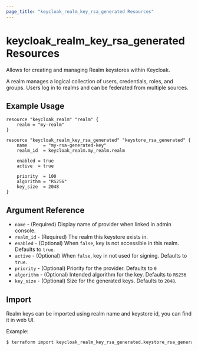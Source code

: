```yaml
---
page_title: "keycloak_realm_key_rsa_generated Resources"
---
```


# keycloak\_realm\_key\_rsa_generated Resources

Allows for creating and managing Realm keystores within Keycloak.

A realm manages a logical collection of users, credentials, roles, and groups. Users log in to realms and can be federated
from multiple sources.

## Example Usage

```hcl
resource "keycloak_realm" "realm" {
	realm = "my-realm"
}

resource "keycloak_realm_key_rsa_generated" "keystore_rsa_generated" {
	name      = "my-rsa-generated-key"
	realm_id  = keycloak_realm.my_realm.realm

	enabled = true
	active  = true

	priority  = 100
	algorithm = "RS256"
	key_size  = 2048
}
```

## Argument Reference

- `name` - (Required) Display name of provider when linked in admin console.
- `realm_id` - (Required) The realm this keystore exists in.
- `enabled` - (Optional) When `false`, key is not accessible in this realm. Defaults to `true`.
- `active` - (Optional) When `false`, key in not used for signing. Defaults to `true`.
- `priority` - (Optional) Priority for the provider. Defaults to `0`
- `algorithm` - (Optional) Intended algorithm for the key. Defaults to `RS256`
- `key_size` - (Optional) Size for the generated keys. Defaults to `2048`.

## Import

Realm keys can be imported using realm name and keystore id, you can find it in web UI.

Example:

```bash
$ terraform import keycloak_realm_key_rsa_generated.keystore_rsa_generated my-realm/my-realm/618cfba7-49aa-4c09-9a19-2f699b576f0b
```
